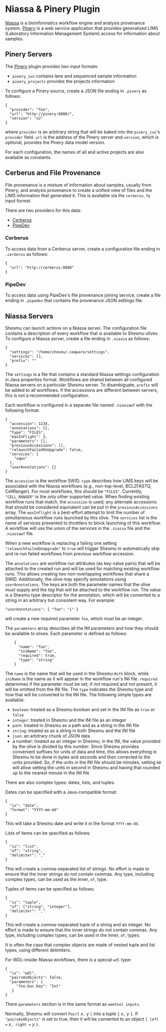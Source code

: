 # Niassa & Pinery Plugin
[Niassa](https://github.com/oicr-gsi/niassa) is a bioinformatics workflow engine
and analysis provenance system.
[Pinery](http://github.com/oicr-gsi/pinery) is a web service application that
provides generalized LIMS (Laboratory Information Management System) access for information about samples.

## Pinery Servers
The [Pinery](https://github.com/oicr-gsi/pinery) plugin provides two input formats:

- `pinery_ius` contains lane and sequenced sample information
- `pinery_projects` provides the projects information

To configure a Pinery source, create a JSON file ending in `.pinery` as follows:

    {
      "provider": "foo",
      "url": "http://pinery:8080/",
      "version": "v2"
    }

where `provider` is an arbitrary string that will be baked into the
`pinery_ius`'s `provider` field. `url` is the address of the Pinery server and
`version`, which is optional, provides the Pinery data model version.

For each configuration, the names of all and active projects are also available
as constants.

## Cerberus and File Provenance
File provenance is a mixture of information about samples, usually from Pinery,
and analysis provenance to create a unified view of files and the LIMS
information that generated it.  This is available via the `cerberus_fp` input
format.

There are two providers for this data:

- [Cerberus](https://github.com/oicr-gsi/cerberus)
- [PipeDev](https://github.com/oicr-gsi/pipedev)

### Cerberus
To access data from a Cerberus server, create a configuration file ending in
`.cerberus` as follows:

    {
      "url": "http://cerberus:8080"
    }

### PipeDev
To access data using PipeDev's file provenance joining service, create a file
ending in `.pipedev` that contains the provenance JSON settings file.

## Niassa Servers
Shesmu can launch actions on a Niassa server. The configuration file contains a
description of every workflow that is available to Shesmu olives. To configure
a Niassa server, create a file ending in `.niassa` as follows:

    {
      "settings": "/home/shesmu/.seqware/settings",
      "services": [],
      "prefix": ""
    }

The `settings` is a file that contains a standard Niassa settings configuration
in Java properties format. Workflows are shared between all configured Niassa
servers on a particular Shesmu server. To disambiguate, `prefix` will be added
to all workflows. If the accessions are different between servers, this is not
a recommended configuration.

Each workflow is configured in a separate file named
`.niassawf` with the following format:

    {
      "accession": 1234,
      "annotations": {},
      "type": "FILES",
      "maxInFlight": 3,
      "parameters": [],
      "previousAccessions": [],
      "relaunchFailedOnUpgrade": false,
      "services": [
        "sqws"
      ],
      "userAnnotations": {}
    }

The `accession` is the workflow SWID. `type` describes how LIMS keys will be
associated with the Niassa workflows (_e.g._, non-top-level,  BCL2FASTQ,
CellRanger). For most workflows, this should be `"FILES"`. Currently,
`"CELL_RANGER"` is the only other supported value. When finding existing
workflow runs that match, the `accession` is used; any alternate accessions
that should be considered equivalent can be put in the `previousAccessions`
array. The `maxInFlight` is a best-effort attempt to limit the number of
simultaneous workflow runs launched by this olive. The `services` list is the
name of services presented to throttlers to block launching of this workflow.
A workflow will use the union of the services in the `.niassa` file and the
`.niassawf` file.

When a new workflow is replacing a failing one setting
`"relaunchFailedOnUpgrade"` to `true` will trigger Shesmu to automatically skip
and re-run failed workflows from previous workflow accession.

The `annotations` are workflow run attributes (as key-value pairs) that will be
attached to the created run and will be used for matching existing workflow
runs. This allows creating two non-overlapping workflows that share a SWID.
Additionally, the olive may specify annotations using `userAnnotations`. The
keys are both the parameter names that the olive must supply and the _tag_ that
will be attached to the workflow run. The value is a Shesmu type descriptor for
the annotation, which will be converted to a string in an arbitrary but
consistent way. For example:

    "userAnnotations": { "foo": "i" }

will create a new required parameter `foo`, which must be an integer.

The `parameters` array describes all the INI parameters and how they should be
available to olives. Each parameter is defined as follows:
 
        {
          "name": "foo",
          "iniName": "foo",
          "required": true,
          "type": "string"
        }

The `name` is the name that will be used in the Shesmu `With` block, while
`iniName` is the name as it will appear in the workflow run's INI file.
`required` determines if the parameter must be set; if not required and not
present, it will be omitted from the INI file. The `type` indicates the Shesmu
type and how that will be converted to the INI file. The following simple types
are available:

- `boolean`: treated as a Shesmu boolean and set in the INI file as `true` or `false`
- `integer`: treated in Shesmu and the INI file as an integer
- `path`: treated in Shesmu as a path and as a string in the INI file
- `string`: treated as as a string in both Shesmu and the INI file
- `json`: an arbitrary chunk of JSON data
- a number: treated as an integer in Shesmu; in the INI, the value provided by the olive is divided by this number. Since Shesmu provides convenient suffixes for units of data and time, this allows everything in Shesmu to be done in bytes and seconds and then corrected to the units provided. So, if the units in the INI file should be minutes, setting `60` will allow setting the units in second in Shesmu and having that rounded up to the nearest minute in the INI file

There are also complex types: dates, lists, and tuples.

Dates can be specified with a Java-compatible format:

    {
      "is": "date",
      "format": "YYYY-mm-dd"
    }

This will take a Shesmu date and write it in the format `YYYY-mm-dd`.

Lists of items can be specified as follows:

    {
      "is": "list",
      "of": "string",
      "delimiter": ","
    }

This will create a comma-separated list of strings. No effort is made to ensure
that the inner strings do not contain commas. Any type, including complex
types, can be used as the inner, `of`, type.

Tuples of items can be specified as follows:

    {
      "is": "tuple",
      "of": ["string", "integer"],
      "delimiter": ","
    }

This will create a comma-separated tuple of a string and an integer. No effort
is made to ensure that the inner strings do not contain commas. Any type,
including complex types, can be used in the inner, `of`, types.

It is often the case that complex objects are made of nested tuple and list
types, using different delimiters.

For WDL-inside-Niassa workflows, there is a special `wdl` type:

    {
      "is": "wdl",
      "pairsAsObjects": false,
      "parameters": {
         "foo.bar.baz": "Int"
       }
    }

There `parameters` section is in the same format as `womtool inputs`.

Normally, Shesmu will convert `Pair[` _x_`,` _y_ `]` into a tuple `{` _x_`,`
_y_ `}`. If `"pairsAsObjects"` is set to true, then it will be converted to an
object `{ left =` _x_`, right =` _y_ `}`.
